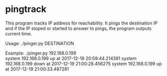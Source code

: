# pingtrack

This program tracks IP address for reachability.
It pings the destination IP and if the IP stoped or started to answer to pings, the program outputs current time.

Usage:
./pinger.py DESTINATION

Example:
./pinger.py 192.168.0.199                      
system 192.168.0.199 up at 2017-12-19 20:59:44.214381
system 192.168.0.199 down at 2017-12-19 21:00:28.456275
system 192.168.0.199 up at 2017-12-19 21:00:33.487281

